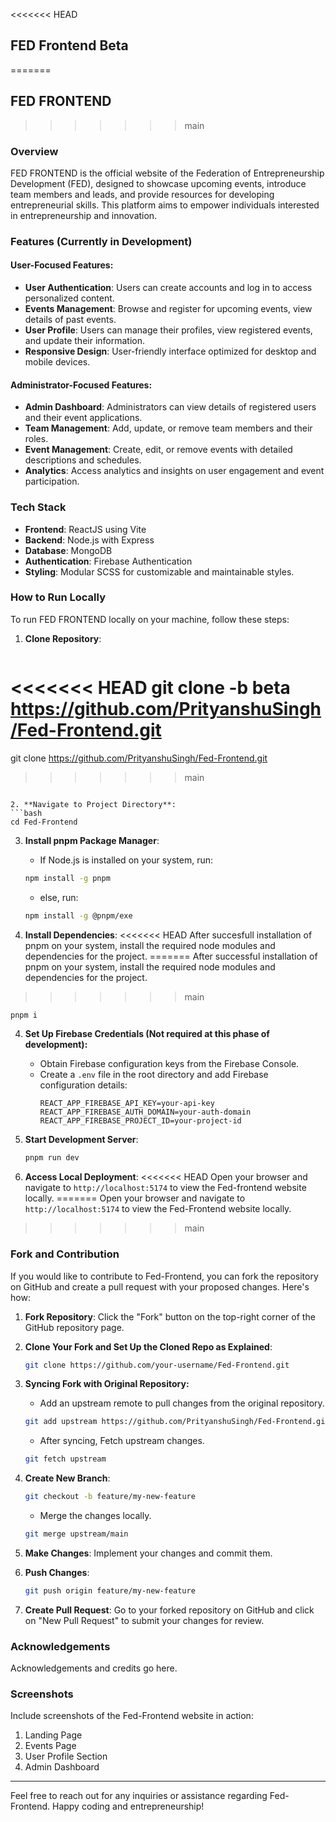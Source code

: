 <<<<<<< HEAD
## FED Frontend Beta
=======
## FED FRONTEND
>>>>>>> main

### Overview

FED FRONTEND is the official website of the Federation of Entrepreneurship Development (FED), designed to showcase upcoming events, introduce team members and leads, and provide resources for developing entrepreneurial skills. This platform aims to empower individuals interested in entrepreneurship and innovation.

### Features (Currently in Development)

#### User-Focused Features:

- **User Authentication**: Users can create accounts and log in to access personalized content.
- **Events Management**: Browse and register for upcoming events, view details of past events.
- **User Profile**: Users can manage their profiles, view registered events, and update their information.
- **Responsive Design**: User-friendly interface optimized for desktop and mobile devices.

#### Administrator-Focused Features:

- **Admin Dashboard**: Administrators can view details of registered users and their event applications.
- **Team Management**: Add, update, or remove team members and their roles.
- **Event Management**: Create, edit, or remove events with detailed descriptions and schedules.
- **Analytics**: Access analytics and insights on user engagement and event participation.

### Tech Stack

- **Frontend**: ReactJS using Vite
- **Backend**: Node.js with Express
- **Database**: MongoDB
- **Authentication**: Firebase Authentication
- **Styling**: Modular SCSS for customizable and maintainable styles.

### How to Run Locally

To run FED FRONTEND locally on your machine, follow these steps:

1. **Clone Repository**:
   ```bash
<<<<<<< HEAD
   git clone -b beta https://github.com/PrityanshuSingh/Fed-Frontend.git
=======
   git clone https://github.com/PrityanshuSingh/Fed-Frontend.git
>>>>>>> main
   ```

2. **Navigate to Project Directory**:
   ```bash
   cd Fed-Frontend
   ```

3. **Install pnpm Package Manager**:
   - If Node.js is installed on your system, run:
   ```bash 
   npm install -g pnpm
   ```
   - else, run:
   ```bash
   npm install -g @pnpm/exe
   ```

3. **Install Dependencies**:
<<<<<<< HEAD
   After succesfull installation of pnpm on your system, install the required node modules and dependencies for the project.
=======
   After successful installation of pnpm on your system, install the required node modules and dependencies for the project.
>>>>>>> main
   ```bash
   pnpm i
   ```
   
4. **Set Up Firebase Credentials (Not required at this phase of development):**
   - Obtain Firebase configuration keys from the Firebase Console.
   - Create a `.env` file in the root directory and add Firebase configuration details:
     ```
     REACT_APP_FIREBASE_API_KEY=your-api-key
     REACT_APP_FIREBASE_AUTH_DOMAIN=your-auth-domain
     REACT_APP_FIREBASE_PROJECT_ID=your-project-id
     ```

5. **Start Development Server**:
   ```bash
   pnpm run dev
   ```

6. **Access Local Deployment**:
<<<<<<< HEAD
   Open your browser and navigate to `http://localhost:5174` to view the Fed-frontend website locally.
=======
   Open your browser and navigate to `http://localhost:5174` to view the Fed-Frontend website locally.
>>>>>>> main


### Fork and Contribution

If you would like to contribute to Fed-Frontend, you can fork the repository on GitHub and create a pull request with your proposed changes. Here's how:

1. **Fork Repository**:
   Click the "Fork" button on the top-right corner of the GitHub repository page.

2. **Clone Your Fork and Set Up the Cloned Repo as Explained**:
   ```bash
   git clone https://github.com/your-username/Fed-Frontend.git
   ```

3. **Syncing Fork with Original Repository:**
   - Add an upstream remote to pull changes from the original repository.
   ```bash
   git add upstream https://github.com/PrityanshuSingh/Fed-Frontend.git
   ```

   - After syncing, Fetch upstream changes.
   ```bash
   git fetch upstream
   ```

4. **Create New Branch**:
   ```bash
   git checkout -b feature/my-new-feature
   ```
   - Merge the changes locally.
   ```bash
   git merge upstream/main
   ```

4. **Make Changes**:
   Implement your changes and commit them.

5. **Push Changes**:
   ```bash
   git push origin feature/my-new-feature
   ```

6. **Create Pull Request**:
   Go to your forked repository on GitHub and click on "New Pull Request" to submit your changes for review.

### Acknowledgements

Acknowledgements and credits go here.

### Screenshots

Include screenshots of the Fed-Frontend website in action:

1. Landing Page
2. Events Page
3. User Profile Section
4. Admin Dashboard

---

Feel free to reach out for any inquiries or assistance regarding Fed-Frontend. Happy coding and entrepreneurship!
